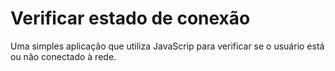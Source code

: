 # Verificar estado de conexão

Uma simples aplicação que utiliza JavaScrip para verificar se o usuário está ou não conectado à rede.
